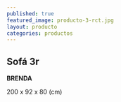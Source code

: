 ```yaml
---
published: true
featured_image: producto-3-rct.jpg
layout: producto
categories: productos
---
```

## Sofá 3r

**BRENDA**

200 x 92 x 80 (cm) 
